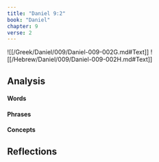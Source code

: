 ```yaml
---
title: "Daniel 9:2"
book: "Daniel"
chapter: 9
verse: 2
---
```

![[/Greek/Daniel/009/Daniel-009-002G.md#Text]]
![[/Hebrew/Daniel/009/Daniel-009-002H.md#Text]]

## Analysis

#### Words

#### Phrases

#### Concepts

## Reflections
